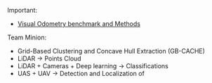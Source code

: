 




Important:
 - [Visual Odometry benchmark and Methods](https://www.cvlibs.net/datasets/kitti/eval_odometry.php)



Team Minion:
- Grid-Based Clustering and Concave Hull Extraction (GB-CACHE)
- LiDAR -> Points Cloud
- LiDAR + Cameras + Deep learning -> Classifications
- UAS + UAV -> Detection and Localization of 

